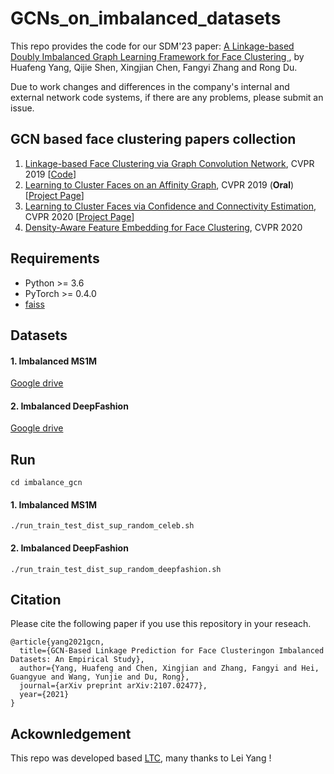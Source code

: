 # GCNs_on_imbalanced_datasets

This repo provides the code for our SDM'23 paper: [A Linkage-based Doubly Imbalanced Graph Learning Framework for Face Clustering
](https://arxiv.org/abs/2107.02477), by Huafeng Yang, Qijie Shen, Xingjian Chen, Fangyi Zhang and Rong Du.

Due to work changes and differences in the company's internal and external network code systems, if there are any problems, please submit an issue.

##  GCN based face clustering papers collection

1. [Linkage-based Face Clustering via Graph Convolution Network](https://arxiv.org/abs/1903.11306), CVPR 2019 [[Code](https://github.com/Zhongdao/gcn_clustering)]
2. [Learning to Cluster Faces on an Affinity Graph](https://arxiv.org/abs/1904.02749), CVPR 2019 (**Oral**) [[Project Page](http://yanglei.me/project/ltc)]
3. [Learning to Cluster Faces via Confidence and Connectivity Estimation](https://arxiv.org/abs/2004.00445), CVPR 2020 [[Project Page](http://yanglei.me/project/ltc_v2)]
4. [Density-Aware Feature Embedding for Face Clustering](https://openaccess.thecvf.com/content_CVPR_2020/papers/Guo_Density-Aware_Feature_Embedding_for_Face_Clustering_CVPR_2020_paper.pdf), CVPR 2020

## Requirements
* Python >= 3.6
* PyTorch >= 0.4.0
* [faiss](https://github.com/facebookresearch/faiss)

## Datasets

#### 1. Imbalanced MS1M

[Google drive](https://drive.google.com/file/d/1v1s95uS1kP73oR2lSLR9R6lmdVdlnKUj/view?usp=sharing)

#### 2. Imbalanced DeepFashion

[Google drive](https://drive.google.com/file/d/1oIeswFT5TQG8lFmgU4QIPOqLEer3uA62/view?usp=sharing)

## Run

```cd imbalance_gcn ```

#### 1. Imbalanced MS1M

```./run_train_test_dist_sup_random_celeb.sh```

#### 2. Imbalanced DeepFashion

```./run_train_test_dist_sup_random_deepfashion.sh```

## Citation
Please cite the following paper if you use this repository in your reseach.

```
@article{yang2021gcn,
  title={GCN-Based Linkage Prediction for Face Clusteringon Imbalanced Datasets: An Empirical Study},
  author={Yang, Huafeng and Chen, Xingjian and Zhang, Fangyi and Hei, Guangyue and Wang, Yunjie and Du, Rong},
  journal={arXiv preprint arXiv:2107.02477},
  year={2021}
}
```

## Ackownledgement

This repo was developed based [LTC](https://github.com/yl-1993/learn-to-cluster), many thanks to Lei Yang !

